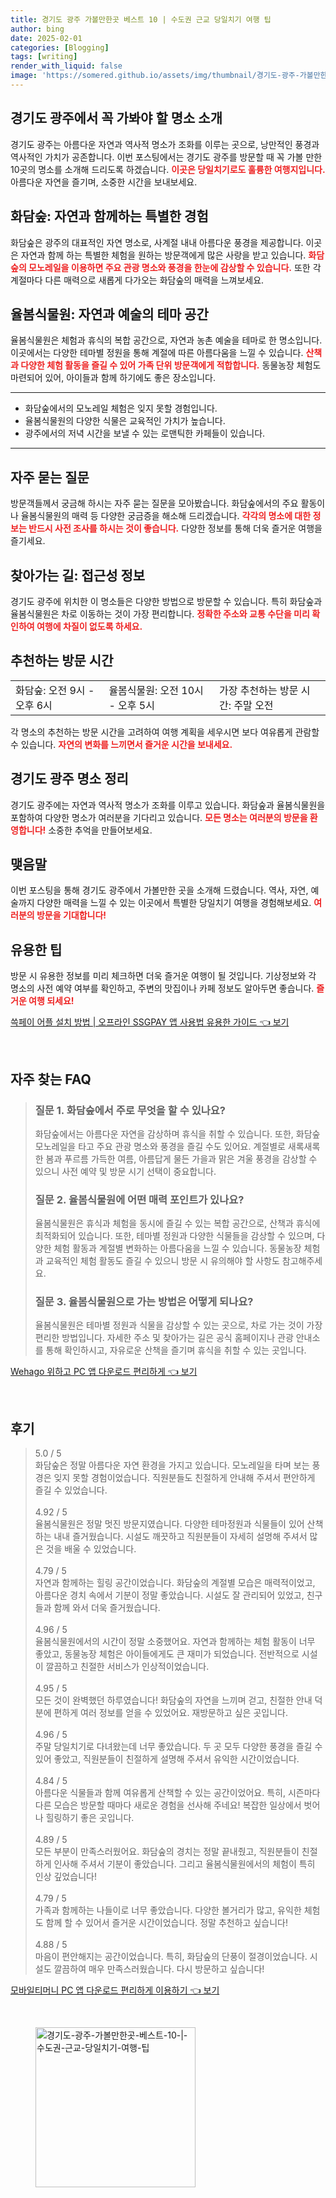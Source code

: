 ```yaml
---
title: 경기도 광주 가볼만한곳 베스트 10 | 수도권 근교 당일치기 여행 팁
author: bing
date: 2025-02-01
categories: [Blogging]
tags: [writing]
render_with_liquid: false
image: 'https://somered.github.io/assets/img/thumbnail/경기도-광주-가볼만한곳-베스트-10-|-수도권-근교-당일치기-여행-팁.webp'
---
```



<h2 id='경기도광주_명소소개'>경기도 광주에서 꼭 가봐야 할 명소 소개</h2>

<p>경기도 광주는 아름다운 자연과 역사적 명소가 조화를 이루는 곳으로, 낭만적인 풍경과 역사적인 가치가 공존합니다. 이번 포스팅에서는 경기도 광주를 방문할 때 꼭 가볼 만한 10곳의 명소를 소개해 드리도록 하겠습니다.  <b><span style="color: #ee2323;">이곳은 당일치기로도 훌륭한 여행지입니다.</span></b> 아름다운 자연을 즐기며, 소중한 시간을 보내보세요.</p>

<h2 id='화담숲'>화담숲: 자연과 함께하는 특별한 경험</h2>

<p>화담숲은 광주의 대표적인 자연 명소로, 사계절 내내 아름다운 풍경을 제공합니다. 이곳은 자연과 함께 하는 특별한 체험을 원하는 방문객에게 많은 사랑을 받고 있습니다. <b><span style="color: #ee2323;">화담숲의 모노레일을 이용하면 주요 관광 명소와 풍경을 한눈에 감상할 수 있습니다.</span></b> 또한 각 계절마다 다른 매력으로 새롭게 다가오는 화담숲의 매력을 느껴보세요.</p>

<h2 id='율봄식물원'>율봄식물원: 자연과 예술의 테마 공간</h2>

<p>율봄식물원은 체험과 휴식의 복합 공간으로, 자연과 농촌 예술을 테마로 한 명소입니다. 이곳에서는 다양한 테마별 정원을 통해 계절에 따른 아름다움을 느낄 수 있습니다. <b><span style="color: #ee2323;">산책과 다양한 체험 활동을 즐길 수 있어 가족 단위 방문객에게 적합합니다.</span></b> 동물농장 체험도 마련되어 있어, 아이들과 함께 하기에도 좋은 장소입니다.</p>

<hr />

<ul>
    <li>화담숲에서의 모노레일 체험은 잊지 못할 경험입니다.</li>
    <li>율봄식물원의 다양한 식물은 교육적인 가치가 높습니다.</li>
    <li>광주에서의 저녁 시간을 보낼 수 있는 로맨틱한 카페들이 있습니다.</li>
</ul>

<hr />

<h2 id='자주묻는질문'>자주 묻는 질문</h2>

<p>방문객들께서 궁금해 하시는 자주 묻는 질문을 모아봤습니다. 화담숲에서의 주요 활동이나 율봄식물원의 매력 등 다양한 궁금증을 해소해 드리겠습니다. <b><span style="color: #ee2323;">각각의 명소에 대한 정보는 반드시 사전 조사를 하시는 것이 좋습니다.</span></b> 다양한 정보를 통해 더욱 즐거운 여행을 즐기세요.</p>

<h2 id='찾아가는길'>찾아가는 길: 접근성 정보</h2>

<p>경기도 광주에 위치한 이 명소들은 다양한 방법으로 방문할 수 있습니다. 특히 화담숲과 율봄식물원은 차로 이동하는 것이 가장 편리합니다. <b><span style="color: #ee2323;">정확한 주소와 교통 수단을 미리 확인하여 여행에 차질이 없도록 하세요.</span></b></p>

<h2 id='추천하는방문시간'>추천하는 방문 시간</h2>

<table>
    <tr>
        <td>화담숲: 오전 9시 - 오후 6시</td>
        <td>율봄식물원: 오전 10시 - 오후 5시</td>
        <td>가장 추천하는 방문 시간: 주말 오전</td>
    </tr>
</table>

<p>각 명소의 추천하는 방문 시간을 고려하여 여행 계획을 세우시면 보다 여유롭게 관람할 수 있습니다. <b><span style="color: #ee2323;">자연의 변화를 느끼면서 즐거운 시간을 보내세요.</span></b></p>

<h2 id='명소정리'>경기도 광주 명소 정리</h2>

<p>경기도 광주에는 자연과 역사적 명소가 조화를 이루고 있습니다. 화담숲과 율봄식물원을 포함하여 다양한 명소가 여러분을 기다리고 있습니다. <b><span style="color: #ee2323;">모든 명소는 여러분의 방문을 환영합니다!</span></b> 소중한 추억을 만들어보세요.</p>

<h2 id='맺음말'>맺음말</h2>

<p>이번 포스팅을 통해 경기도 광주에서 가볼만한 곳을 소개해 드렸습니다. 역사, 자연, 예술까지 다양한 매력을 느낄 수 있는 이곳에서 특별한 당일치기 여행을 경험해보세요. <b><span style="color: #ee2323;">여러분의 방문을 기대합니다!</span></b></p>

<h2 id='유용한정보'>유용한 팁</h2>

<p>방문 시 유용한 정보를 미리 체크하면 더욱 즐거운 여행이 될 것입니다. 기상정보와 각 명소의 사전 예약 여부를 확인하고, 주변의 맛집이나 카페 정보도 알아두면 좋습니다. <b><span style="color: #ee2323;">즐거운 여행 되세요!</span></b></p>


<p><a class="click-button" title="쓱페이 어플 설치 방법 | 오프라인 SSGPAY 앱 사용법 유용한 가이드" href="https://somered.github.io/posts/%EC%93%B1%ED%8E%98%EC%9D%B4-%EC%96%B4%ED%94%8C-%EC%84%A4%EC%B9%98-%EB%B0%A9%EB%B2%95-%EC%98%A4%ED%94%84%EB%9D%BC%EC%9D%B8-SSGPAY-%EC%95%B1-%EC%82%AC%EC%9A%A9%EB%B2%95-%EC%9C%A0%EC%9A%A9%ED%95%9C-%EA%B0%80%EC%9D%B4%EB%93%9C/" rel="dofollow">쓱페이 어플 설치 방법 | 오프라인 SSGPAY 앱 사용법 유용한 가이드 👈 보기</a></p><br>
<h2 id='자주_찾는_FAQ'>자주 찾는 FAQ</h2>
<div itemscope="" itemtype="https://schema.org/FAQPage"> 
<blockquote> 
<div itemscope="" itemprop="mainEntity" itemtype="https://schema.org/Question"> 
<h3 itemprop="name">질문 1. 화담숲에서 주로 무엇을 할 수 있나요?</h3> 
<div itemscope="" itemprop="acceptedAnswer" itemtype="https://schema.org/Answer"> 
<span itemprop="text"> 
<p>화담숲에서는 아름다운 자연을 감상하며 휴식을 취할 수 있습니다. 또한, 화담숲 모노레일을 타고 주요 관광 명소와 풍경을 즐길 수도 있어요. 계절별로 새록새록한 봄과 푸르름 가득한 여름, 아름답게 물든 가을과 맑은 겨울 풍경을 감상할 수 있으니 사전 예약 및 방문 시기 선택이 중요합니다.</p> 
</span> 
</div> 
</div> 

<div itemscope="" itemprop="mainEntity" itemtype="https://schema.org/Question"> 
<h3 itemprop="name">질문 2. 율봄식물원에 어떤 매력 포인트가 있나요?</h3> 
<div itemscope="" itemprop="acceptedAnswer" itemtype="https://schema.org/Answer"> 
<span itemprop="text"> 
<p>율봄식물원은 휴식과 체험을 동시에 즐길 수 있는 복합 공간으로, 산책과 휴식에 최적화되어 있습니다. 또한, 테마별 정원과 다양한 식물들을 감상할 수 있으며, 다양한 체험 활동과 계절별 변화하는 아름다움을 느낄 수 있습니다. 동물농장 체험과 교육적인 체험 활동도 즐길 수 있으니 방문 시 유의해야 할 사항도 참고해주세요.</p> 
</span> 
</div> 
</div> 

<div itemscope="" itemprop="mainEntity" itemtype="https://schema.org/Question"> 
<h3 itemprop="name">질문 3. 율봄식물원으로 가는 방법은 어떻게 되나요?</h3> 
<div itemscope="" itemprop="acceptedAnswer" itemtype="https://schema.org/Answer"> 
<span itemprop="text"> 
<p>율봄식물원은 테마별 정원과 식물을 감상할 수 있는 곳으로, 차로 가는 것이 가장 편리한 방법입니다. 자세한 주소 및 찾아가는 길은 공식 홈페이지나 관광 안내소를 통해 확인하시고, 자유로운 산책을 즐기며 휴식을 취할 수 있는 곳입니다.</p> 
</span> 
</div> 
</div> 
</blockquote> 
</div>
<p><a class="click-button" title="Wehago 위하고 PC 앱 다운로드 편리하게" href="https://somered.github.io/posts/Wehago-%EC%9C%84%ED%95%98%EA%B3%A0-PC-%EC%95%B1-%EB%8B%A4%EC%9A%B4%EB%A1%9C%EB%93%9C-%ED%8E%B8%EB%A6%AC%ED%95%98%EA%B2%8C/" rel="dofollow">Wehago 위하고 PC 앱 다운로드 편리하게 👈 보기</a></p><br>
<h2 id='후기'>후기</h2>
<div itemscope itemtype="https://schema.org/Product">
  <blockquote>
  <div itemprop="review" itemscope itemtype="https://schema.org/Review">
      <div itemprop="reviewRating" itemscope itemtype="https://schema.org/Rating"> <span itemprop="ratingValue">5.0</span> / <span itemprop="bestRating">5</span> </div>
      <span itemprop="reviewBody">화담숲은 정말 아름다운 자연 환경을 가지고 있습니다. 모노레일을 타며 보는 풍경은 잊지 못할 경험이었습니다. 직원분들도 친절하게 안내해 주셔서 편안하게 즐길 수 있었습니다.</span>
  </div>
  <br>
  <div itemprop="review" itemscope itemtype="https://schema.org/Review">
      <div itemprop="reviewRating" itemscope itemtype="https://schema.org/Rating"> <span itemprop="ratingValue">4.92</span> / <span itemprop="bestRating">5</span> </div>
      <span itemprop="reviewBody">율봄식물원은 정말 멋진 방문지였습니다. 다양한 테마정원과 식물들이 있어 산책하는 내내 즐거웠습니다. 시설도 깨끗하고 직원분들이 자세히 설명해 주셔서 많은 것을 배울 수 있었습니다.</span>
  </div>
  <br>
  <div itemprop="review" itemscope itemtype="https://schema.org/Review">
      <div itemprop="reviewRating" itemscope itemtype="https://schema.org/Rating"> <span itemprop="ratingValue">4.79</span> / <span itemprop="bestRating">5</span> </div>
      <span itemprop="reviewBody">자연과 함께하는 힐링 공간이었습니다. 화담숲의 계절별 모습은 매력적이었고, 아름다운 경치 속에서 기분이 정말 좋았습니다. 시설도 잘 관리되어 있었고, 친구들과 함께 와서 더욱 즐거웠습니다.</span>
  </div>
  <br>
  <div itemprop="review" itemscope itemtype="https://schema.org/Review">
      <div itemprop="reviewRating" itemscope itemtype="https://schema.org/Rating"> <span itemprop="ratingValue">4.96</span> / <span itemprop="bestRating">5</span> </div>
      <span itemprop="reviewBody">율봄식물원에서의 시간이 정말 소중했어요. 자연과 함께하는 체험 활동이 너무 좋았고, 동물농장 체험은 아이들에게도 큰 재미가 되었습니다. 전반적으로 시설이 깔끔하고 친절한 서비스가 인상적이었습니다.</span>
  </div>
  <br>
  <div itemprop="review" itemscope itemtype="https://schema.org/Review">
      <div itemprop="reviewRating" itemscope itemtype="https://schema.org/Rating"> <span itemprop="ratingValue">4.95</span> / <span itemprop="bestRating">5</span> </div>
      <span itemprop="reviewBody">모든 것이 완벽했던 하루였습니다! 화담숲의 자연을 느끼며 걷고, 친절한 안내 덕분에 편하게 여러 정보를 얻을 수 있었어요. 재방문하고 싶은 곳입니다.</span>
  </div>
  <br>
  <div itemprop="review" itemscope itemtype="https://schema.org/Review">
      <div itemprop="reviewRating" itemscope itemtype="https://schema.org/Rating"> <span itemprop="ratingValue">4.96</span> / <span itemprop="bestRating">5</span> </div>
      <span itemprop="reviewBody">주말 당일치기로 다녀왔는데 너무 좋았습니다. 두 곳 모두 다양한 풍경을 즐길 수 있어 좋았고, 직원분들이 친절하게 설명해 주셔서 유익한 시간이었습니다.</span>
  </div>
  <br>
  <div itemprop="review" itemscope itemtype="https://schema.org/Review">
      <div itemprop="reviewRating" itemscope itemtype="https://schema.org/Rating"> <span itemprop="ratingValue">4.84</span> / <span itemprop="bestRating">5</span> </div>
      <span itemprop="reviewBody">아름다운 식물들과 함께 여유롭게 산책할 수 있는 공간이었어요. 특히, 시즌마다 다른 모습은 방문할 때마다 새로운 경험을 선사해 주네요! 복잡한 일상에서 벗어나 힐링하기 좋은 곳입니다.</span>
  </div>
  <br>
  <div itemprop="review" itemscope itemtype="https://schema.org/Review">
      <div itemprop="reviewRating" itemscope itemtype="https://schema.org/Rating"> <span itemprop="ratingValue">4.89</span> / <span itemprop="bestRating">5</span> </div>
      <span itemprop="reviewBody">모든 부분이 만족스러웠어요. 화담숲의 경치는 정말 끝내줬고, 직원분들이 친절하게 인사해 주셔서 기분이 좋았습니다. 그리고 율봄식물원에서의 체험이 특히 인상 깊었습니다!</span>
  </div>
  <br>
  <div itemprop="review" itemscope itemtype="https://schema.org/Review">
      <div itemprop="reviewRating" itemscope itemtype="https://schema.org/Rating"> <span itemprop="ratingValue">4.79</span> / <span itemprop="bestRating">5</span> </div>
      <span itemprop="reviewBody">가족과 함께하는 나들이로 너무 좋았습니다. 다양한 볼거리가 많고, 유익한 체험도 함께 할 수 있어서 즐거운 시간이었습니다. 정말 추천하고 싶습니다!</span>
  </div>
  <br>
  <div itemprop="review" itemscope itemtype="https://schema.org/Review">
      <div itemprop="reviewRating" itemscope itemtype="https://schema.org/Rating"> <span itemprop="ratingValue">4.88</span> / <span itemprop="bestRating">5</span> </div>
      <span itemprop="reviewBody">마음이 편안해지는 공간이었습니다. 특히, 화담숲의 단풍이 절경이었습니다. 시설도 깔끔하여 매우 만족스러웠습니다. 다시 방문하고 싶습니다!</span>
  </div>
  </blockquote>
</div>
<p><a class="click-button" title="모바일티머니 PC 앱 다운로드 편리하게 이용하기" href="https://somered.github.io/posts/%EB%AA%A8%EB%B0%94%EC%9D%BC%ED%8B%B0%EB%A8%B8%EB%8B%88-PC-%EC%95%B1-%EB%8B%A4%EC%9A%B4%EB%A1%9C%EB%93%9C-%ED%8E%B8%EB%A6%AC%ED%95%98%EA%B2%8C-%EC%9D%B4%EC%9A%A9%ED%95%98%EA%B8%B0/" rel="dofollow">모바일티머니 PC 앱 다운로드 편리하게 이용하기 👈 보기</a></p><br>
<figure class="image"><img src="https://somered.github.io/assets/img/thumbnail/경기도-광주-가볼만한곳-베스트-10-|-수도권-근교-당일치기-여행-팁.webp" alt="경기도-광주-가볼만한곳-베스트-10-|-수도권-근교-당일치기-여행-팁" width="256" height="256"></figure>